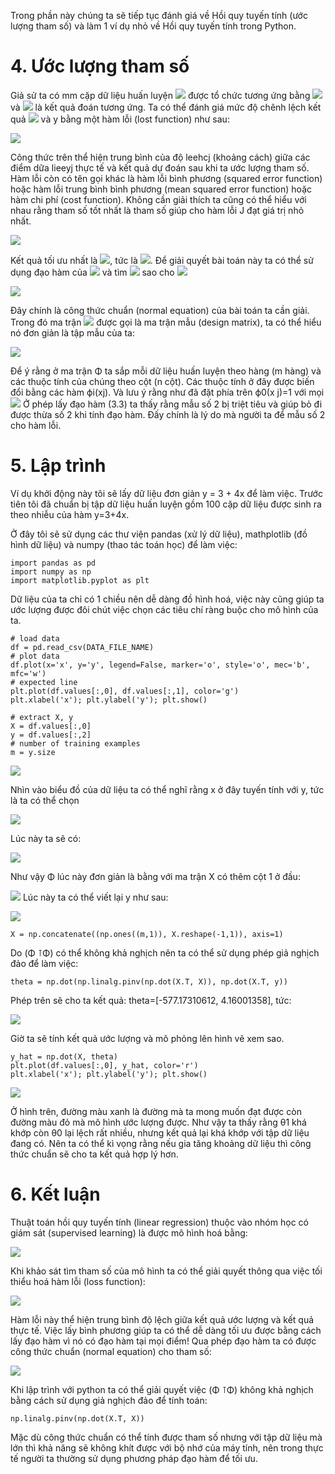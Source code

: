 Trong phần này chúng ta sẽ tiếp tục đánh giá về Hồi quy tuyến tính (ước lượng tham số) và làm 1 ví dụ nhỏ về Hồi quy tuyến tính trong Python.
# 4. Ước lượng tham số
Giả sử ta có mm cặp dữ liệu huấn luyện ![](https://images.viblo.asia/3e699b32-88eb-45a5-97b2-0d4a55c27adf.png) được tổ chức tương ứng bằng ![](https://images.viblo.asia/5334e239-58a0-4046-9b66-49a1d5ad62b5.png) và ![](https://images.viblo.asia/6a6b5717-3fe8-4902-ba41-3b87791e1fb6.png) là kết quả đoán tương ứng. Ta có thể đánh giá mức độ chênh lệch kết quả ![](https://images.viblo.asia/1d566958-2f6f-46ec-89dd-0bc5503b206c.png) và y bằng một hàm lỗi (lost function) như sau:

![](https://images.viblo.asia/6fe35835-3b65-4b82-9178-5b23155e14fe.png)

Công thức trên thể hiện trung bình của độ leehcj (khoảng cách) giữa các điểm dữa lieeyj thực tế và kết quả dự đoán sau khi ta ước lượng tham số. Hàm lỗi còn có tên gọi khác là hàm lỗi bình phương (squared error function) hoặc hàm lỗi trung bình bình phương (mean squared error function) hoặc hàm chi phí (cost function).
Không cần giải thích ta cũng có thể hiểu với nhau rằng tham số tốt nhất là tham số giúp cho hàm lỗi J đạt giá trị nhỏ nhất.

![](https://images.viblo.asia/03d8b82e-e16e-4b34-b532-4b13d1c729f7.png)

Kết quả tối ưu nhất là ![](https://images.viblo.asia/08429787-1820-4686-a723-5dbb8921a369.png), tức là ![](https://images.viblo.asia/0d93d5e2-d656-4e11-b78b-1f9d07315da3.png). Để giải quyết bài toán này ta có thể sử dụng đạo hàm của ![](https://images.viblo.asia/67936680-21ec-41c5-8876-daa99a1b1fb9.png) và tìm ![](https://images.viblo.asia/bc30f7b4-7748-4db1-84dd-c0e22f91d806.png) sao cho ![](https://images.viblo.asia/22dcd393-6dce-46be-a65b-1dd911830f81.png)

![](https://images.viblo.asia/475476c8-5acc-4388-83fc-70b802421d3b.png)

Đây chính là công thức chuẩn (normal equation) của bài toán ta cần giải. Trong đó ma trận ![](https://images.viblo.asia/ed6e2941-6660-49f0-af24-988b3e7c5324.png) được gọi là ma trận mẫu (design matrix), ta có thể hiểu nó đơn giản là tập mẫu của ta: 

![](https://images.viblo.asia/2e1f0b5f-140a-44cc-b63f-de1f47c45105.png)

Để ý rằng ở ma trận Φ ta sắp mỗi dữ liệu huấn luyện theo hàng (m hàng) và các thuộc tính của chúng theo cột (n cột). Các thuộc tính ở đây được biến đổi bằng các hàm ϕi(xj). Và lưu ý rằng như đã đặt phía trên ϕ0(x j)=1 với mọi ![](https://images.viblo.asia/46e66bb9-5c09-4efd-b13e-b4b2b015bb75.png)
Ở phép lấy đạo hàm (3.3) ta thấy rằng mẫu số 2 bị triệt tiêu và giúp bỏ đi được thừa số 2 khi tính đạo hàm. Đấy chính là lý do mà người ta để mẫu số 2 cho hàm lỗi.

# 5. Lập trình

 Ví dụ khởi động này tôi sẽ lấy dữ liệu đơn giản y = 3 + 4x để làm việc. Trước tiên tôi đã chuẩn bị tập dữ liệu huấn luyện gồm 100 cặp dữ liệu được sinh ra theo nhiễu của hàm y=3+4x.

Ở đây tôi sẽ sử dụng các thư viện pandas (xử lý dữ liệu), mathplotlib (đồ hình dữ liệu) và numpy (thao tác toán học) để làm việc:
```
import pandas as pd
import numpy as np
import matplotlib.pyplot as plt
```
Dữ liệu của ta chỉ có 1 chiều nên dễ dàng đồ hình hoá, việc này cũng giúp ta ước lượng được đôi chút việc chọn các tiêu chí ràng buộc cho mô hình của ta.
```
# load data
df = pd.read_csv(DATA_FILE_NAME)
# plot data
df.plot(x='x', y='y', legend=False, marker='o', style='o', mec='b', mfc='w')
# expected line
plt.plot(df.values[:,0], df.values[:,1], color='g')
plt.xlabel('x'); plt.ylabel('y'); plt.show()

# extract X, y
X = df.values[:,0]
y = df.values[:,2]
# number of training examples
m = y.size
```

![](https://images.viblo.asia/4b7274a9-c864-4ca7-b463-f85a89428389.png)


Nhìn vào biểu đồ của dữ liệu ta có thể nghĩ rằng x ở đây tuyến tính với y, tức là ta có thể chọn 

![](https://images.viblo.asia/a2818d1d-d284-4061-99b9-2931f4f2f74e.png)

Lúc này ta sẽ có:

![](https://images.viblo.asia/05790226-82b1-4d25-abbf-2e54223ee9c4.png)

Như vậy Φ lúc này đơn giản là bằng với ma trận X có thêm cột 1 ở đầu:

![](https://images.viblo.asia/c1b9b7ad-3931-4f09-9902-cb47ad1d3a43.png)
Lúc này ta có thể viết lại y như sau:

![](https://images.viblo.asia/471347cc-39ba-4215-bf33-d59ae8330610.png)
```
X = np.concatenate((np.ones((m,1)), X.reshape(-1,1)), axis=1)
```
Do (Φ ⊺Φ) có thể không khả nghịch nên ta có thể sử dụng phép giả nghịch đảo để làm việc:
```
theta = np.dot(np.linalg.pinv(np.dot(X.T, X)), np.dot(X.T, y))
```
Phép trên sẽ cho ta kết quả: theta=[-577.17310612, 4.16001358], tức:

![](https://images.viblo.asia/bd0ed19d-0138-42ea-8054-6034da9712fa.png)

Giờ ta sẽ tính kết quả ước lượng và mô phỏng lên hình vẽ xem sao.
```
y_hat = np.dot(X, theta)
plt.plot(df.values[:,0], y_hat, color='r')
plt.xlabel('x'); plt.ylabel('y'); plt.show()
```

![](https://images.viblo.asia/5b07d96e-dfa1-4670-bdff-94d2dfe23ac9.png)

Ở hình trên, đường màu xanh là đường mà ta mong muốn đạt được còn đường màu đỏ mà mô hình ước lượng được. Như vậy ta thấy rằng θ1  khá khớp còn θ0 lại lệch rất nhiều, nhưng kết quả lại khá khớp với tập dữ liệu đang có. Nên ta có thể kì vọng rằng nếu gia tăng khoảng dữ liệu thì công thức chuẩn sẽ cho ta kết quả hợp lý hơn.

# 6. Kết luận
Thuật toán hồi quy tuyến tính (linear regression) thuộc vào nhóm học có giám sát (supervised learning) là được mô hình hoá bằng: 

![](https://images.viblo.asia/d4c9939a-1da4-4910-83c3-d319d155b657.png)

Khi khảo sát tìm tham số của mô hình ta có thể giải quyết thông qua việc tối thiểu hoá hàm lỗi (loss function):

![](https://images.viblo.asia/3b4e7568-6b98-4680-9432-168c29a19c87.png)

Hàm lỗi này thể hiện trung bình độ lệch giữa kết quả ước lượng và kết quả thực tế. Việc lấy bình phương giúp ta có thể dễ dàng tối ưu được bằng cách lấy đạo hàm vì nó có đạo hàm tại mọi điểm! Qua phép đạo hàm ta có được công thức chuẩn (normal equation) cho tham số:

![](https://images.viblo.asia/d04bffaf-25ea-4943-80b8-1c2c0fbc07a4.png)

Khi lập trình với python ta có thể giải quyết việc (Φ ⊺Φ) không khả nghịch bằng cách sử dụng giả nghịch đảo để tính toán:
```
np.linalg.pinv(np.dot(X.T, X))
```
Mặc dù công thức chuẩn có thể tính được tham số nhưng với tập dữ liệu mà lớn thì khả năng sẽ không khít được với bộ nhớ của máy tính, nên trong thực tế người ta thường sử dụng phương pháp đạo hàm để tối ưu.